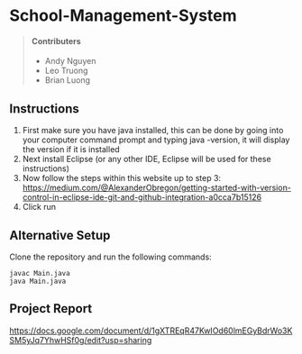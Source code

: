 # School-Management-System

> #### Contributers
>
> - Andy Nguyen
> - Leo Truong
> - Brian Luong
>
## Instructions
1. First make sure you have java installed, this can be done by going into your computer command prompt and typing java -version, it will display the version if it is installed
2. Next install Eclipse (or any other IDE, Eclipse will be used for these instructions)
3. Now follow the steps within this website up to step 3: https://medium.com/@AlexanderObregon/getting-started-with-version-control-in-eclipse-ide-git-and-github-integration-a0cca7b15126
4. Click run

## Alternative Setup
Clone the repository and run the following commands:
```
javac Main.java
java Main.java
```

## Project Report
https://docs.google.com/document/d/1gXTREqR47KwIOd60lmEGyBdrWo3KSM5yJq7YhwHSf0g/edit?usp=sharing
